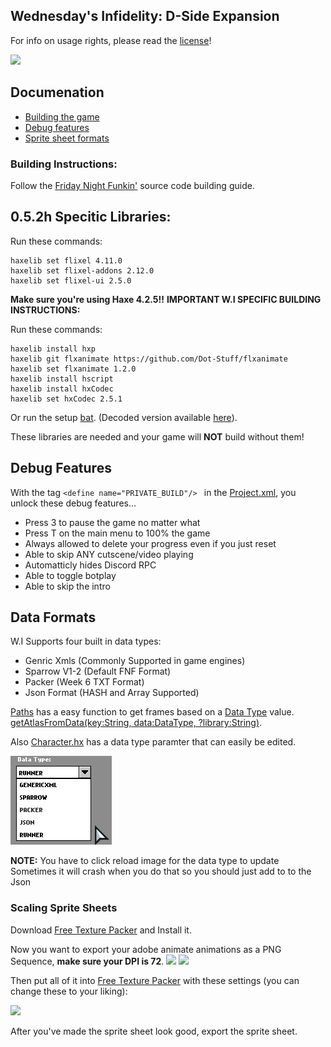 ## Wednesday's Infidelity: D-Side Expansion
For info on usage rights, please read the [license](https://github.com/lunarcleint/Wednesdays-Infidelity-PART-2/blob/master/LICENSE)!

![](art/promoart.png)

## Documenation
- [Building the game](#building-instructions)
- [Debug features](#debug-features)
- [Sprite sheet formats](#data-formats)

### Building Instructions:
Follow the [Friday Night Funkin'](https://github.com/ninjamuffin99/Funkin#build-instructions) source code building guide.

## 0.5.2h Specitic Libraries:
Run these commands:
```
haxelib set flixel 4.11.0
haxelib set flixel-addons 2.12.0
haxelib set flixel-ui 2.5.0
```
**Make sure you're using Haxe 4.2.5!!**
****IMPORTANT W.I SPECIFIC BUILDING INSTRUCTIONS:****

Run these commands: 
```
haxelib install hxp
haxelib git flxanimate https://github.com/Dot-Stuff/flxanimate
haxelib set flxanimate 1.2.0
haxelib install hscript
haxelib install hxCodec
haxelib set hxCodec 2.5.1
```
Or run the setup [bat](https://github.com/lunarcleint/Wednesdays-Infidelity/blob/master/config.bat).
(Decoded version available [here](https://github.com/lunarcleint/Wednesdays-Infidelity/blob/master/config-source.bat)).

These libraries are needed and your game will **NOT** build without them!

## Debug Features

With the tag `<define name="PRIVATE_BUILD"/> ` in the [Project.xml](https://github.com/lunarcleint/Wednesdays-Infidelity/blob/master/Project.xml), you unlock these debug features...
- Press 3 to pause the game no matter what
- Press T on the main menu to 100% the game
- Always allowed to delete your progress even if you just reset
- Able to skip ANY cutscene/video playing
- Automatticly hides Discord RPC
- Able to toggle botplay
- Able to skip the intro 

## Data Formats

W.I Supports four built in data types:
- Genric Xmls (Commonly Supported in game engines)
- Sparrow V1-2 (Default FNF Format)
- Packer (Week 6 TXT Format)
- Json Format (HASH and Array Supported)

[Paths](https://github.com/lunarcleint/Wednesdays-Infidelity/blob/master/source/util/Paths.hx) has a easy function to get frames based on a [Data Type](https://github.com/lunarcleint/Wednesdays-Infidelity/blob/master/source/data/DataType.hx) value. [getAtlasFromData(key:String, data:DataType, ?library:String)](https://github.com/lunarcleint/Wednesdays-Infidelity/blob/master/source/util/Paths.hx#L342).

Also [Character.hx](https://github.com/lunarcleint/Wednesdays-Infidelity/blob/master/source/gameObjects/Character.hx) has a data type paramter that can easily be edited.

![](art/docs/DataTypes.png)

****NOTE:****
You have to click reload image for the data type to update
Sometimes it will crash when you do that so you should just add to to the Json

### Scaling Sprite Sheets

Download [Free Texture Packer](http://free-tex-packer.com/) and Install it.

Now you want to export your adobe animate animations as a PNG Sequence, ****make sure your DPI is 72****.
![](art/docs/adobe.png)
![](art/docs/expr.png)

Then put all of it into [Free Texture Packer](http://free-tex-packer.com/) with these settings (you can change these to your liking): 

![](art/docs/setting.png)

After you've made the sprite sheet look good, export the sprite sheet.
